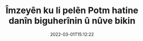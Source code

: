 ---
############################# Static ############################
layout: "auto-gen-signature"
date: 2022-03-01T15:12:22
draft: false
operation: Update
signaturetype: Barcode
fileformat: Potm
productName: Java
lang: ku
productCode: java
otherformats: pdf doc docx docm dot dotm dotx odt ott rtf xls xlsx xlsm xlsb csv ods ots xltx xltm ppt pptx pps ppsx odp otp potx potm pptm ppsm
breadcrumb: Put Barcode signature on Potm for Java

############################# Head ############################
head_title: "Îmzeyên Barcode li pelên Potm bi Java hatine danîn nûve bikin"
head_description: "Ji bo têgihîştina koda Java ji bo nûvekirina îmzeyan a Barcode di belgeyên Potm yên îmzekirî de hêsan û hêsan bikar bînin."

############################# Header ############################
title: "Îmzeyên ku li pelên Potm hatine danîn biguherînin û nûve bikin"
description: "API ji bo Java fonksîyonê ji bo îmzeyên Barcode di belgeyên Potm de nûve dike. E-îmzeyan di hundirê belgeyên xwe yên Potm de bi çend rêzikên koda Java zû û bi hêsanî nûve bikin."
bg_image: "https://cms.admin.containerize.com/templates/aspose/App_Themes/V3/images/bg/header1.png"
bg_overlay: false
button:
    enable: true

############################# SubMenu ############################
submenu:
    enable: true

    left:
        img_alt: "GroupDocs.Signature for Java"
        image: "https://cms.admin.containerize.com/templates/groupdocs/images/product-logos/90x90-noborder/groupdocs-signature-java.png"
        product: "GroupDocs.Signature"
        platform: "Java"



############################# About ############################
about:
    enable: true
    title: "Li ser taybetmendiyên API-ê yên GroupDocs.Signature for Java fêr bibin"
    content: |
        [GroupDocs.Signature for Java](https://products.groupdocs.com/signature/java/) Fonksiyonên API-ê hilbijarkek berfireh dihewîne da ku bi karanîna îmzeyên elektronîkî di formên belgeyên daxwazê ​​​​de were xebitandin. Berfirehiya e-îmzayên mîna nivîs, wêne, sertîfîkayên dîjîtal, barkod, QR-kod, stamp an metadata têne piştgirî kirin. Xerîdar dikarin li PDF, belgeyên MS Word, pirtûkên xebatê yên MS Excel, pêşandanên MS PowerPoint, pelên Adobe Photoshop û cûrbecûr formatên wêneyê lê zêde bikin, jêbirin, biguherînin, rast bikin an bigerin. Gelek taybetmendî û mîhengên kêrhatî hene.
    

############################# Steps ############################
steps:
    enable: true
    title_left: "Meriv çawa îmzeyên Barcode di belgeya xweya Potm de biguherîne"
    content_left: |
        [GroupDocs.Signature for Java](https://products.groupdocs.com/signature/java/) taybetmendiyên bikêrhatî yên mîna nûvekirina îmzeyên Barcode yên ku li belgeyên Potm hatine danîn, vedihewîne. Ew gengaz dike ku taybetmendiyên îmzeyan bêyî kodek zêde biguhezîne.
        
        * Ji bo destpêkê, tişta Îmzeyê biafirînin ku wekî rêgezek pîvana çêkerê ji belgeyek ku tê xwestin were nûve kirin derbas dibe.
        * Dûv re, tiştek nîşanek taybetî ya guncan destnîşan bikin û nasname û taybetmendiyên wê yên ku divê werin guheztin saz bikin.
        * Di dawiyê de, gazî rêbaza Nûvekirina Îmzeyê bikin ku tiştek nîşana taybetî derbas dike.
        * Pêvajoya nûvekirina encaman li gorî agahdariya we.

    title_right: "Pêdiviyên Sîstemê"
    content_right: |
        GroupDocs.Signature for Java li ser hemî platform û pergalên xebitandinê yên sereke têne piştgirî kirin. Berî ku hûn koda jêrîn bicîh bikin, ji kerema xwe pê ewle bibin ku we şertên jêrîn li ser pergala we hatine saz kirin.

        * Pergalên xebitandinê: Microsoft Windows, Linux, MacOS
        * Jîngehên pêşkeftinê: NetBeans, Intellij IDEA, Eclipse, etc.
        * Java runtime: J2SE 6.0 and above
        * Guhertoya herî dawî ya GroupDocs.Signature for Java ji [Maven](https://repository.groupdocs.com/webapp/#/artifacts/browse/tree/General/repo/com/groupdocs/groupdocs-signature) dakêşîne
         
    code: |
        ```java    
                
        // Set up input Potm file
        String filePath = "input.potm";
        // Set up output file
        String outputFilePath = "output.potm";

        // Instantiate Signature for input file
        Signature signature = new Signature(filePath);

        // Id of signature which is supposed to be updated
        // such Id might be got as a result of search operation
        String id = "07f83369-318b-41ad-a843-732417b912c2";

        // provide signature features to update
        // set up particular signature id
        BarcodeSignature signatureToUpdate = new BarcodeSignature(id);

        // specify signature width
        signatureToUpdate.setWidth(300);
        // specify signature height
        signatureToUpdate.setHeight(50);
        // set left position
        signatureToUpdate.setLeft(80);
        // set top position
        signatureToUpdate.setTop(100);

        // update signature
        Boolean updateResult = signature.update(outputFilePath, signatureToUpdate);

        // process updation result
        if (updateResult)
        {
                System.out.println("Signature was updated successfully!");
        }
        ```

############################# Demos ############################
demos:
    enable: true
    title: "Nûvekirina îmzeyên Barcode li ser rûpelên belgeyê - Demo Zindî"
    content: |
       Bi seredana malpera [GroupDocs.Signature App](https://products.groupdocs.app/signature/family) aniha gelek îmzeyên elektronîkî yên belgeya Potm biguherînin.          

############################# More Formats ############################
more_formats:
    enable: true
    title: "Bi rêya Java îmzeyên cihêreng ên Barcode nûve bikin"
    content: |
        "Guhertina îmzeyên dîjîtal ên ku di formên belgeyên cihêreng de têne danîn. Daneyên îmzeyan bêyî kodek zêde nûve bikin."
    format: 
       
       
back_to_top:
    enable: true
---
